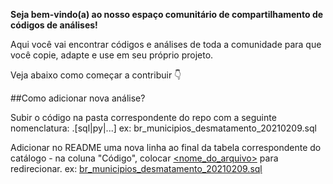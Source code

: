 **Seja bem-vindo(a) ao nosso espaço comunitário de compartilhamento de códigos de análises!**

Aqui você vai encontrar códigos e análises de toda a comunidade para que você copie, adapte e use em seu próprio projeto. 

Veja abaixo como começar a contribuir 👇

##Como adicionar nova análise?

Subir o código na pasta correspondente do repo com a seguinte nomenclatura: <abrangencia>_<tema>_<AAAAMMDD>.[sql|py|...]
ex: br_municipios_desmatamento_20210209.sql

Adicionar no README uma nova linha ao final da tabela correspondente do catálogo - na coluna "Código", colocar [<nome_do_arquivo>](/<pasta>/<nome_do_arquivo>) para redirecionar.
ex: [br_municipios_desmatamento_20210209.sql](/redes_sociais/br_municipios_desmatamento_20210209.sql])
